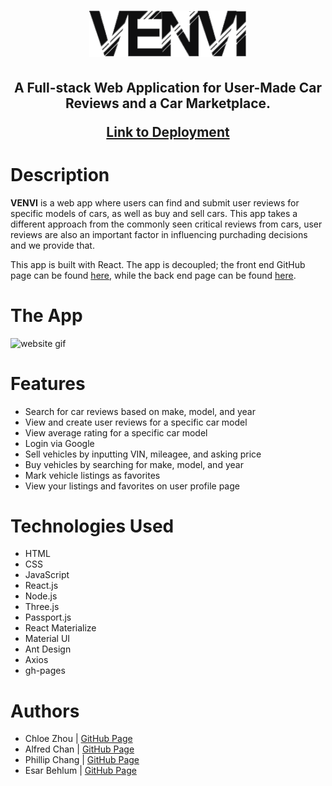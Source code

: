 <h1 align="center">
    <img src="public/inv_venvi.png" alt="Logo" width="50%"></a>
</h1>
<h2 align="center">
A Full-stack Web Application for User-Made Car Reviews and a Car Marketplace.

[Link to Deployment](https://phillipchang.github.io/venvi-fe/)

</h2>


# Description
**VENVI** is a web app where users can find and submit user reviews for specific models of cars, as well as buy and sell cars. This app takes a different approach from the commonly seen critical reviews from cars, user reviews are also an important factor in influencing purchading decisions and we provide that. 

This app is built with React. The app is decoupled; the front end GitHub page can be found [here](https://github.com/PhillipChang/venvi-fe), while the back end page can be found [here](https://github.com/chloezhouny/venvi-be).

# The App
<img src="public/images/2019-08-29_16-43-36.gif" alt="website gif"></a>

# Features
* Search for car reviews based on make, model, and year
* View and create user reviews for a specific car model
* View average rating for a specific car model
* Login via Google
* Sell vehicles by inputting VIN, mileagee, and asking price
* Buy vehicles by searching for make, model, and year
* Mark vehicle listings as favorites
* View your listings and favorites on user profile page

# Technologies Used
* HTML
* CSS
* JavaScript
* React.js
* Node.js
* Three.js
* Passport.js
* React Materialize
* Material UI
* Ant Design
* Axios
* gh-pages


# Authors
* Chloe Zhou | [GitHub Page](https://github.com/chloezhouny)
* Alfred Chan | [GitHub Page](https://github.com/b0bland)
* Phillip Chang | [GitHub Page](https://github.com/PhillipChang)
* Esar Behlum | [GitHub Page](https://github.com/esarnb)
